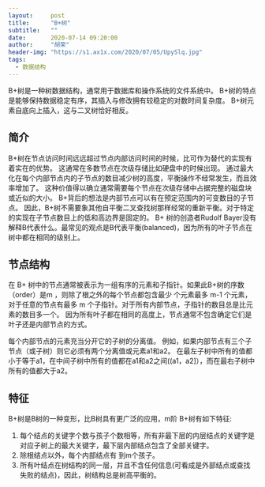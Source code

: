 ```yaml
---
layout:     post
title:      "B+树"
subtitle:   ""
date:       2020-07-14 09:20:00
author:     "胡荣"
header-img: "https://s1.ax1x.com/2020/07/05/UpySlq.jpg"
tags:
  - 数据结构
---
```



B+树是一种树数据结构，通常用于数据库和操作系统的文件系统中。
B+树的特点是能够保持数据稳定有序，其插入与修改拥有较稳定的对数时间复杂度。
B+树元素自底向上插入，这与二叉树恰好相反。

## 简介

B+树在节点访问时间远远超过节点内部访问时间的时候，比可作为替代的实现有着实在的优势。
这通常在多数节点在次级存储比如硬盘中的时候出现。
通过最大化在每个内部节点内的子节点的数目减少树的高度，平衡操作不经常发生，而且效率增加了。
这种价值得以确立通常需要每个节点在次级存储中占据完整的磁盘块或近似的大小。 
B+背后的想法是内部节点可以有在预定范围内的可变数目的子节点。
因此，B+树不需要象其他自平衡二叉查找树那样经常的重新平衡。对于特定的实现在子节点数目上的低和高边界是固定的。 
B+ 树的创造者Rudolf Bayer没有解释B代表什么。最常见的观点是B代表平衡(balanced)，因为所有的叶子节点在树中都在相同的级别上。

## 节点结构

在 B+ 树中的节点通常被表示为一组有序的元素和子指针。如果此B+树的序数（order）是m ，则除了根之外的每个节点都包含最少 个元素最多 m-1 个元素，对于任意的节点有最多 m 个子指针。对于所有内部节点，子指针的数目总是比元素的数目多一个。
因为所有叶子都在相同的高度上，节点通常不包含确定它们是叶子还是内部节点的方式。  

每个内部节点的元素充当分开它的子树的分离值。
例如，如果内部节点有三个子节点（或子树）则它必须有两个分离值或元素a1和a2。
在最左子树中所有的值都小于等于a1，在中间子树中所有的值都在a1和a2之间((a1，a2]），而在最右子树中所有的值都大于a2。

## 特征

B+树是B树的一种变形，比B树具有更广泛的应用，m阶 B+树有如下特征: 

1. 每个结点的关键字个数与孩子个数相等，所有非最下层的内层结点的关键字是对应子树上的最大关键字，最下层内部结点包含了全部关键字。  
2. 除根结点以外，每个内部结点有 到m个孩子。
3. 所有叶结点在树结构的同一层，并且不含任何信息(可看成是外部结点或查找失败的结点)，因此，树结构总是树高平衡的。